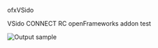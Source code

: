 ofxVSido

VSido CONNECT RC openFrameworks addon test
 
![Output sample](https://github.com/dotchang/ofxVSido/raw/master/ofxVSido.gif)